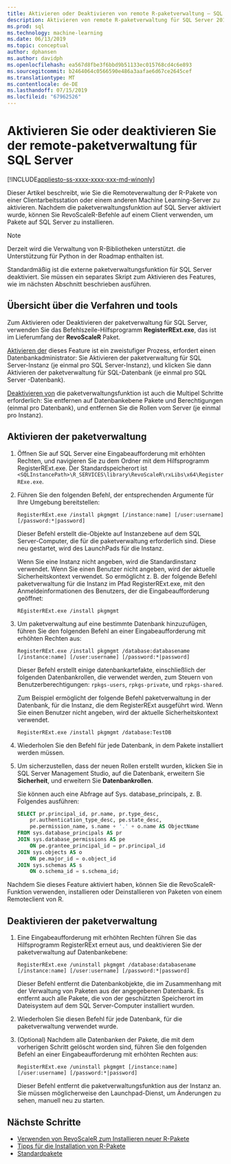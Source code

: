 ```yaml
---
title: Aktivieren oder Deaktivieren von remote R-paketverwaltung – SQL Server Machine Learning Services
description: Aktivieren von remote R-paketverwaltung für SQL Server 2016 R Services oder SQL Server 2017-Machine Learning Services (Datenbankintern)
ms.prod: sql
ms.technology: machine-learning
ms.date: 06/13/2019
ms.topic: conceptual
author: dphansen
ms.author: davidph
ms.openlocfilehash: ea567d8fbe3f6bbd9b51133ec015768cd4c6e893
ms.sourcegitcommit: b2464064c0566590e486a3aafae6d67ce2645cef
ms.translationtype: MT
ms.contentlocale: de-DE
ms.lasthandoff: 07/15/2019
ms.locfileid: "67962526"
---
```

# <a name="enable-or-disable-remote-package-management-for-sql-server"></a>Aktivieren Sie oder deaktivieren Sie der remote-paketverwaltung für SQL Server
[!INCLUDE[appliesto-ss-xxxx-xxxx-xxx-md-winonly](../../includes/appliesto-ss-xxxx-xxxx-xxx-md-winonly.md)]

Dieser Artikel beschreibt, wie Sie die Remoteverwaltung der R-Pakete von einer Clientarbeitsstation oder einem anderen Machine Learning-Server zu aktivieren. Nachdem die paketverwaltungsfunktion auf SQL Server aktiviert wurde, können Sie RevoScaleR-Befehle auf einem Client verwenden, um Pakete auf SQL Server zu installieren.

> [!NOTE]
> Derzeit wird die Verwaltung von R-Bibliotheken unterstützt. die Unterstützung für Python in der Roadmap enthalten ist.

Standardmäßig ist die externe paketverwaltungsfunktion für SQL Server deaktiviert. Sie müssen ein separates Skript zum Aktivieren des Features, wie im nächsten Abschnitt beschrieben ausführen.

## <a name="overview-of-process-and-tools"></a>Übersicht über die Verfahren und tools

Zum Aktivieren oder Deaktivieren der paketverwaltung für SQL Server, verwenden Sie das Befehlszeile-Hilfsprogramm **RegisterRExt.exe**, das ist im Lieferumfang der **RevoScaleR** Paket.

[Aktivieren der](#bkmk_enable) dieses Feature ist ein zweistufiger Prozess, erfordert einen Datenbankadministrator: Sie Aktivieren der paketverwaltung für SQL Server-Instanz (je einmal pro SQL Server-Instanz), und klicken Sie dann Aktivieren der paketverwaltung für SQL-Datenbank (je einmal pro SQL Server -Datenbank).

[Deaktivieren von](#bkmk_disable) die paketverwaltungsfunktion ist auch die Multipel Schritte erforderlich: Sie entfernen auf Datenbankebene Pakete und Berechtigungen (einmal pro Datenbank), und entfernen Sie die Rollen vom Server (je einmal pro Instanz).

## <a name="bkmk_enable"></a> Aktivieren der paketverwaltung

1. Öffnen Sie auf SQL Server eine Eingabeaufforderung mit erhöhten Rechten, und navigieren Sie zu dem Ordner mit dem Hilfsprogramm RegisterRExt.exe. Der Standardspeicherort ist `<SQLInstancePath>\R_SERVICES\library\RevoScaleR\rxLibs\x64\RegisterRExe.exe`.

2. Führen Sie den folgenden Befehl, der entsprechenden Argumente für Ihre Umgebung bereitstellen:

    `RegisterRExt.exe /install pkgmgmt [/instance:name] [/user:username] [/password:*|password]`

    Dieser Befehl erstellt die-Objekte auf Instanzebene auf dem SQL Server-Computer, die für die paketverwaltung erforderlich sind. Diese neu gestartet, wird des LaunchPads für die Instanz.

    Wenn Sie eine Instanz nicht angeben, wird die Standardinstanz verwendet. Wenn Sie einen Benutzer nicht angeben, wird der aktuelle Sicherheitskontext verwendet. So ermöglicht z. B. der folgende Befehl paketverwaltung für die Instanz im Pfad RegisterRExt.exe, mit den Anmeldeinformationen des Benutzers, der die Eingabeaufforderung geöffnet:

    `REgisterRExt.exe /install pkgmgmt`

3. Um paketverwaltung auf eine bestimmte Datenbank hinzuzufügen, führen Sie den folgenden Befehl an einer Eingabeaufforderung mit erhöhten Rechten aus:

    `RegisterRExt.exe /install pkgmgmt /database:databasename [/instance:name] [/user:username] [/password:*|password]`
   
    Dieser Befehl erstellt einige datenbankartefakte, einschließlich der folgenden Datenbankrollen, die verwendet werden, zum Steuern von Benutzerberechtigungen: `rpkgs-users`, `rpkgs-private`, und `rpkgs-shared`.

    Zum Beispiel ermöglicht der folgende Befehl paketverwaltung in der Datenbank, für die Instanz, die dem RegisterRExt ausgeführt wird. Wenn Sie einen Benutzer nicht angeben, wird der aktuelle Sicherheitskontext verwendet.

    `RegisterRExt.exe /install pkgmgmt /database:TestDB`

4. Wiederholen Sie den Befehl für jede Datenbank, in dem Pakete installiert werden müssen.

5. Um sicherzustellen, dass der neuen Rollen erstellt wurden, klicken Sie in SQL Server Management Studio, auf die Datenbank, erweitern Sie **Sicherheit**, und erweitern Sie **Datenbankrollen**.

    Sie können auch eine Abfrage auf Sys. database_principals, z. B. Folgendes ausführen:

    ```sql
    SELECT pr.principal_id, pr.name, pr.type_desc,   
        pr.authentication_type_desc, pe.state_desc,   
        pe.permission_name, s.name + '.' + o.name AS ObjectName  
    FROM sys.database_principals AS pr  
    JOIN sys.database_permissions AS pe  
        ON pe.grantee_principal_id = pr.principal_id  
    JOIN sys.objects AS o  
        ON pe.major_id = o.object_id  
    JOIN sys.schemas AS s  
        ON o.schema_id = s.schema_id;
    ```

Nachdem Sie dieses Feature aktiviert haben, können Sie die RevoScaleR-Funktion verwenden, installieren oder Deinstallieren von Paketen von einem Remoteclient von R.

## <a name="bkmk_disable"></a> Deaktivieren der paketverwaltung

1. Eine Eingabeaufforderung mit erhöhten Rechten führen Sie das Hilfsprogramm RegisterRExt erneut aus, und deaktivieren Sie der paketverwaltung auf Datenbankebene:

    `RegisterRExt.exe /uninstall pkgmgmt /database:databasename [/instance:name] [/user:username] [/password:*|password]`

    Dieser Befehl entfernt die Datenbankobjekte, die im Zusammenhang mit der Verwaltung von Paketen aus der angegebenen Datenbank. Es entfernt auch alle Pakete, die von der geschützten Speicherort im Dateisystem auf dem SQL Server-Computer installiert wurden.

2. Wiederholen Sie diesen Befehl für jede Datenbank, für die paketverwaltung verwendet wurde.

3.  (Optional) Nachdem alle Datenbanken der Pakete, die mit dem vorherigen Schritt gelöscht worden sind, führen Sie den folgenden Befehl an einer Eingabeaufforderung mit erhöhten Rechten aus:

    `RegisterRExt.exe /uninstall pkgmgmt [/instance:name] [/user:username] [/password:*|password]`

    Dieser Befehl entfernt die paketverwaltungsfunktion aus der Instanz an. Sie müssen möglicherweise den Launchpad-Dienst, um Änderungen zu sehen, manuell neu zu starten.

## <a name="next-steps"></a>Nächste Schritte

+ [Verwenden von RevoScaleR zum Installieren neuer R-Pakete](use-revoscaler-to-manage-r-packages.md)
+ [Tipps für die Installation von R-Pakete](packages-installed-in-user-libraries.md)
+ [Standardpakete](../package-management/default-packages.md)
